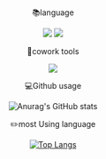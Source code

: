 <div align="center">
 
:books:language

<img src="https://img.shields.io/badge/python-3776AB?style=for-the-badge&logo=python&logoColor=white">  <img src="https://img.shields.io/badge/JAVA-FF9E0F?style=for-the-badge&logo=JAVA&logoColor=white">

 
:wrench:cowork tools
 
 <img src="https://img.shields.io/badge/Github-181717?style=for-the-badge&logo=Github&logoColor=white">


:computer:Github usage

![Anurag's GitHub stats](https://github-readme-stats.vercel.app/api?username=iyongchan&show_icons=true&theme=radical)



:pencil2:most Using language

[![Top Langs](https://github-readme-stats.vercel.app/api/top-langs/?username=iyongchan)](https://github.com/anuraghazra/github-readme-stats)
</div>
